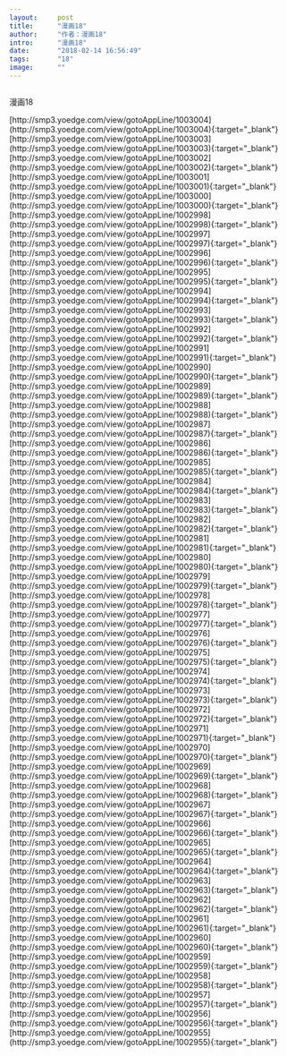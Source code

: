 ```yaml
---
layout:     post
title:      "漫画18"
author:     "作者：漫画18"
intro:      "漫画18"
date:       "2018-02-14 16:56:49"
tags:       "18"
image:      ""
---
```

<div style="text-align: center">
<p><img src=""/></p>
</div>
<p class="post-meta">
<span>漫画18</span>
</p>
[http://smp3.yoedge.com/view/gotoAppLine/1003004](http://smp3.yoedge.com/view/gotoAppLine/1003004){:target="_blank"}
[http://smp3.yoedge.com/view/gotoAppLine/1003003](http://smp3.yoedge.com/view/gotoAppLine/1003003){:target="_blank"}
[http://smp3.yoedge.com/view/gotoAppLine/1003002](http://smp3.yoedge.com/view/gotoAppLine/1003002){:target="_blank"}
[http://smp3.yoedge.com/view/gotoAppLine/1003001](http://smp3.yoedge.com/view/gotoAppLine/1003001){:target="_blank"}
[http://smp3.yoedge.com/view/gotoAppLine/1003000](http://smp3.yoedge.com/view/gotoAppLine/1003000){:target="_blank"}
[http://smp3.yoedge.com/view/gotoAppLine/1002998](http://smp3.yoedge.com/view/gotoAppLine/1002998){:target="_blank"}
[http://smp3.yoedge.com/view/gotoAppLine/1002997](http://smp3.yoedge.com/view/gotoAppLine/1002997){:target="_blank"}
[http://smp3.yoedge.com/view/gotoAppLine/1002996](http://smp3.yoedge.com/view/gotoAppLine/1002996){:target="_blank"}
[http://smp3.yoedge.com/view/gotoAppLine/1002995](http://smp3.yoedge.com/view/gotoAppLine/1002995){:target="_blank"}
[http://smp3.yoedge.com/view/gotoAppLine/1002994](http://smp3.yoedge.com/view/gotoAppLine/1002994){:target="_blank"}
[http://smp3.yoedge.com/view/gotoAppLine/1002993](http://smp3.yoedge.com/view/gotoAppLine/1002993){:target="_blank"}
[http://smp3.yoedge.com/view/gotoAppLine/1002992](http://smp3.yoedge.com/view/gotoAppLine/1002992){:target="_blank"}
[http://smp3.yoedge.com/view/gotoAppLine/1002991](http://smp3.yoedge.com/view/gotoAppLine/1002991){:target="_blank"}
[http://smp3.yoedge.com/view/gotoAppLine/1002990](http://smp3.yoedge.com/view/gotoAppLine/1002990){:target="_blank"}
[http://smp3.yoedge.com/view/gotoAppLine/1002989](http://smp3.yoedge.com/view/gotoAppLine/1002989){:target="_blank"}
[http://smp3.yoedge.com/view/gotoAppLine/1002988](http://smp3.yoedge.com/view/gotoAppLine/1002988){:target="_blank"}
[http://smp3.yoedge.com/view/gotoAppLine/1002987](http://smp3.yoedge.com/view/gotoAppLine/1002987){:target="_blank"}
[http://smp3.yoedge.com/view/gotoAppLine/1002986](http://smp3.yoedge.com/view/gotoAppLine/1002986){:target="_blank"}
[http://smp3.yoedge.com/view/gotoAppLine/1002985](http://smp3.yoedge.com/view/gotoAppLine/1002985){:target="_blank"}
[http://smp3.yoedge.com/view/gotoAppLine/1002984](http://smp3.yoedge.com/view/gotoAppLine/1002984){:target="_blank"}
[http://smp3.yoedge.com/view/gotoAppLine/1002983](http://smp3.yoedge.com/view/gotoAppLine/1002983){:target="_blank"}
[http://smp3.yoedge.com/view/gotoAppLine/1002982](http://smp3.yoedge.com/view/gotoAppLine/1002982){:target="_blank"}
[http://smp3.yoedge.com/view/gotoAppLine/1002981](http://smp3.yoedge.com/view/gotoAppLine/1002981){:target="_blank"}
[http://smp3.yoedge.com/view/gotoAppLine/1002980](http://smp3.yoedge.com/view/gotoAppLine/1002980){:target="_blank"}
[http://smp3.yoedge.com/view/gotoAppLine/1002979](http://smp3.yoedge.com/view/gotoAppLine/1002979){:target="_blank"}
[http://smp3.yoedge.com/view/gotoAppLine/1002978](http://smp3.yoedge.com/view/gotoAppLine/1002978){:target="_blank"}
[http://smp3.yoedge.com/view/gotoAppLine/1002977](http://smp3.yoedge.com/view/gotoAppLine/1002977){:target="_blank"}
[http://smp3.yoedge.com/view/gotoAppLine/1002976](http://smp3.yoedge.com/view/gotoAppLine/1002976){:target="_blank"}
[http://smp3.yoedge.com/view/gotoAppLine/1002975](http://smp3.yoedge.com/view/gotoAppLine/1002975){:target="_blank"}
[http://smp3.yoedge.com/view/gotoAppLine/1002974](http://smp3.yoedge.com/view/gotoAppLine/1002974){:target="_blank"}
[http://smp3.yoedge.com/view/gotoAppLine/1002973](http://smp3.yoedge.com/view/gotoAppLine/1002973){:target="_blank"}
[http://smp3.yoedge.com/view/gotoAppLine/1002972](http://smp3.yoedge.com/view/gotoAppLine/1002972){:target="_blank"}
[http://smp3.yoedge.com/view/gotoAppLine/1002971](http://smp3.yoedge.com/view/gotoAppLine/1002971){:target="_blank"}
[http://smp3.yoedge.com/view/gotoAppLine/1002970](http://smp3.yoedge.com/view/gotoAppLine/1002970){:target="_blank"}
[http://smp3.yoedge.com/view/gotoAppLine/1002969](http://smp3.yoedge.com/view/gotoAppLine/1002969){:target="_blank"}
[http://smp3.yoedge.com/view/gotoAppLine/1002968](http://smp3.yoedge.com/view/gotoAppLine/1002968){:target="_blank"}
[http://smp3.yoedge.com/view/gotoAppLine/1002967](http://smp3.yoedge.com/view/gotoAppLine/1002967){:target="_blank"}
[http://smp3.yoedge.com/view/gotoAppLine/1002966](http://smp3.yoedge.com/view/gotoAppLine/1002966){:target="_blank"}
[http://smp3.yoedge.com/view/gotoAppLine/1002965](http://smp3.yoedge.com/view/gotoAppLine/1002965){:target="_blank"}
[http://smp3.yoedge.com/view/gotoAppLine/1002964](http://smp3.yoedge.com/view/gotoAppLine/1002964){:target="_blank"}
[http://smp3.yoedge.com/view/gotoAppLine/1002963](http://smp3.yoedge.com/view/gotoAppLine/1002963){:target="_blank"}
[http://smp3.yoedge.com/view/gotoAppLine/1002962](http://smp3.yoedge.com/view/gotoAppLine/1002962){:target="_blank"}
[http://smp3.yoedge.com/view/gotoAppLine/1002961](http://smp3.yoedge.com/view/gotoAppLine/1002961){:target="_blank"}
[http://smp3.yoedge.com/view/gotoAppLine/1002960](http://smp3.yoedge.com/view/gotoAppLine/1002960){:target="_blank"}
[http://smp3.yoedge.com/view/gotoAppLine/1002959](http://smp3.yoedge.com/view/gotoAppLine/1002959){:target="_blank"}
[http://smp3.yoedge.com/view/gotoAppLine/1002958](http://smp3.yoedge.com/view/gotoAppLine/1002958){:target="_blank"}
[http://smp3.yoedge.com/view/gotoAppLine/1002957](http://smp3.yoedge.com/view/gotoAppLine/1002957){:target="_blank"}
[http://smp3.yoedge.com/view/gotoAppLine/1002956](http://smp3.yoedge.com/view/gotoAppLine/1002956){:target="_blank"}
[http://smp3.yoedge.com/view/gotoAppLine/1002955](http://smp3.yoedge.com/view/gotoAppLine/1002955){:target="_blank"}


